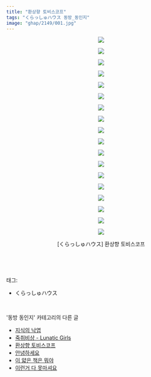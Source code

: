 ```yaml
---
title: "환상향 토비스코프"
tags: "くらっしゅハウス 동방_동인지"
image: "ghap/2149/001.jpg"
---
```

<div class="article">
<p style="text-align: center; clear: none; float: none;"><img src="{{ site.nasurl }}/ghap/2149/001.jpg"/></p>
<p style="text-align: center; clear: none; float: none;"><img src="{{ site.nasurl }}/ghap/2149/002.jpg"/></p>
<p style="text-align: center; clear: none; float: none;"><img src="{{ site.nasurl }}/ghap/2149/003.jpg"/></p>
<p style="text-align: center; clear: none; float: none;"><img src="{{ site.nasurl }}/ghap/2149/004.jpg"/></p>
<p style="text-align: center; clear: none; float: none;"><img src="{{ site.nasurl }}/ghap/2149/005.jpg"/></p>
<p style="text-align: center; clear: none; float: none;"><img src="{{ site.nasurl }}/ghap/2149/006.jpg"/></p>
<p style="text-align: center; clear: none; float: none;"><img src="{{ site.nasurl }}/ghap/2149/007.jpg"/></p>
<p style="text-align: center; clear: none; float: none;"><img src="{{ site.nasurl }}/ghap/2149/008.jpg"/></p>
<p style="text-align: center; clear: none; float: none;"><img src="{{ site.nasurl }}/ghap/2149/009.jpg"/></p>
<p style="text-align: center; clear: none; float: none;"><img src="{{ site.nasurl }}/ghap/2149/010.jpg"/></p>
<p style="text-align: center; clear: none; float: none;"><img src="{{ site.nasurl }}/ghap/2149/011.jpg"/></p>
<p style="text-align: center; clear: none; float: none;"><img src="{{ site.nasurl }}/ghap/2149/012.jpg"/></p>
<p style="text-align: center; clear: none; float: none;"><img src="{{ site.nasurl }}/ghap/2149/013.jpg"/></p>
<p style="text-align: center; clear: none; float: none;"><img src="{{ site.nasurl }}/ghap/2149/014.jpg"/></p>
<p style="text-align: center; clear: none; float: none;"><img src="{{ site.nasurl }}/ghap/2149/015.jpg"/></p>
<p style="text-align: center; clear: none; float: none;"><img src="{{ site.nasurl }}/ghap/2149/016.jpg"/></p>
<p style="text-align: center; clear: none; float: none;"><img src="{{ site.nasurl }}/ghap/2149/017.jpg"/></p>
<p style="text-align: center; clear: none; float: none;"><img src="{{ site.nasurl }}/ghap/2149/018.jpg"/></p>
<p style="text-align: center; clear: none; float: none;">[くらっしゅハウス] 환상향 토비스코프</p>
<p><br/></p>
</div><br/>
<div class="tagTrail">
<p>태그: </p>
<ul>
<li>くらっしゅハウス</li>
</ul>
</div><br/>
<div class="another">
<p>'동방 동인지' 카테고리의 다른 글</p>
<ul>
<li><a href="/2016-09-12-ghap_2152">지식의 낙엽</a></li>
<li><a href="/2016-09-12-ghap_2150">죽취비상 - Lunatic Girls</a></li>
<li><a href="/2016-09-12-ghap_2149">환상향 토비스코프</a></li>
<li><a href="/2016-09-12-ghap_2148">안녕하세요</a></li>
<li><a href="/2016-09-12-ghap_2147">이 얇은 책은 뭐야</a></li>
<li><a href="/2016-09-12-ghap_2146">이런거 다 못마셔요</a></li>
</ul>
</div><br/>
<div class="cb_module cb_fluid">
<div class="cb_wrt cb_profile">
</div><!-- commentList close -->
</div><br/>
